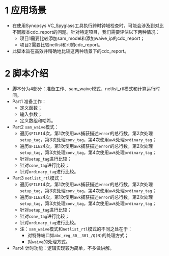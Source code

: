 # 1 应用场景
- 在使用Synopsys VC_Spyglass工具执行跨时钟域检查时，可能会涉及到对比不同版本cdc_report的问题。针对特定项目，我们需要评估以下两种情况：
  - 项目1需要比较添加sam_model和添加waive_ip的cdc_report；
  - 项目2需要比较netlist和rtl的cdc_report。
- 此脚本旨在高效并精确地比较这两种场景下的cdc_report。

# 2 脚本介绍
- 脚本分为4部分：准备工作、sam_waive模式、netlist_rtl模式和计算运行时间。
- Part1 准备工作：
	- 定义函数；
	- 输入参数；
	- 定义数组和哈希。
- Part2 `sam_waive`模式：
	- 遍历`$FILE1`4次，第1次使用`awk`捕获描述`error`的总行数，第2次处理`setup_tag`，第3次处理`conv_tag`，第4次使用`awk`处理`ordinary_tag`；
	- 遍历`$FILE2`4次，第1次使用`awk`捕获描述`error`的总行数，第2次处理`setup_tag`，第3次处理`conv_tag`，第4次使用`awk`处理`ordinary_tag`；
	- 针对`setup_tag`进行比较；
	- 针对`conv_tag`进行比较；
	- 针对`ordinary_tag`进行比较。
- Part3 `netlist_rtl`模式：
	- 遍历`$FILE1`4次，第1次使用`awk`捕获描述`error`的总行数，第2次处理`setup_tag`，第3次处理`conv_tag`，第4次使用`awk`处理`ordinary_tag`；
	- 遍历`$FILE2`4次，第1次使用`awk`捕获描述`error`的总行数，第2次处理`setup_tag`，第3次处理`conv_tag`，第4次使用`awk`处理`ordinary_tag`；
	- 针对`setup_tag`进行比较；
	- 针对`conv_tag`进行比较；
	- 针对`ordinary_tag`进行比较。
	- 注：`sam_waive`模式和`netlist_rtl`模式的不同之处在于：
		- 对特殊端口如`abc_reg_30__301_/Q(N)`的处理方式；
		- 对`waive`的处理方式。
- Part4 计时功能：逻辑实现较为简单，不多做讲解。
